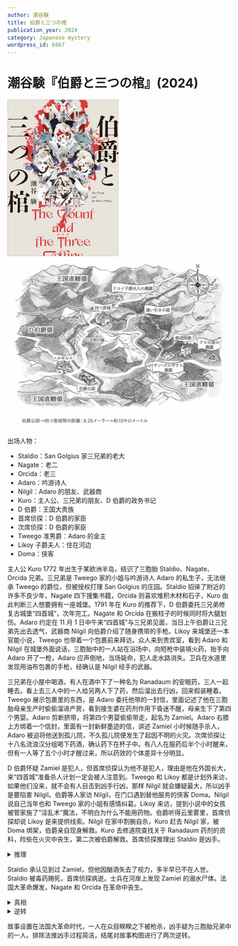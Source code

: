 ```yaml
---
author: 潮谷験
title: 伯爵と三つの棺
publication_year: 2024
category: Japanese mystery
wordpress_id: 6867
---
```


# 潮谷験『伯爵と三つの棺』(2024)

<img src=images/2024b_cover.jpg width=250/>
<img src=images/2024b_map.jpg width=500/>

出场人物：
* Staldio：San Golgius 家三兄弟的老大
* Nagate：老二
* Orcida：老三
* Adaro：吟游诗人
* Nilgil：Adaro 的朋友、武器商
* Kuro：主人公、三兄弟的朋友、D 伯爵的政务书记
* D 伯爵：王国大贵族
* 首席侦探：D 伯爵的家臣
* 次席侦探：D 伯爵的家臣
* Tweego 准男爵：Adaro 的金主
* Likoy 子爵夫人：住在河边
* Doma：侠客

主人公 Kuro 1772 年出生于某欧洲半岛，结识了三胞胎 Staldio、Nagate、Orcida 兄弟。三兄弟是 Tweego 家的小姐与吟游诗人 Adaro 的私生子，无法继承 Tweego 的爵位，但被授权打理 San Golgius 的庄园。Staldio 招徕了附近的许多不良少年，Nagate 四下搜集书籍，Orcida 则喜欢堆积木材和石子，Kuro 由此判断三人想要拥有一座城堡。1791 年在 Kuro 的推荐下，D 伯爵委托三兄弟修复古城堡“四首城”，次年完工。Nagate 和 Orcida 在搬柱子的时候同时将大腿划伤。Adaro 约定在 11 月 1 日中午来“四首城”与三兄弟见面，当日上午伯爵让三兄弟先出去透气，武器商 Nilgil 向伯爵介绍了随身携带的手枪。Likoy 来城堡还一本官能小说，Tweego 也带着一个包裹前来拜访。众人来到贵宾室，看到 Adaro 和 Nilgil 在城堡外面说话，三胞胎中的一人站在浴场中，向短枪中装填火药，抬手向 Adaro 开了一枪，Adaro 应声倒地，当场毙命，犯人走水路消失。卫兵在水道里发现用油布包裹的手枪，经确认是 Nilgil 经手的武器。

三兄弟在小屋中喝酒，有人在酒中下了一种名为 Ranadaum 的安眠药，三人一起睡去。看上去三人中的一人给另两人下了药，然后溜出去行凶，回来假装睡着。Tweego 展示包裹里的东西，是 Adaro 委托他带的一封信，里面记述了他在三胞胎母亲生产时偷偷溜进产房，看到接生婆在药剂作用下昏迷不醒，母亲生下了第四个男婴。Adaro 剪断脐带，将第四个男婴偷偷带走，起名为 Zamiel。Adaro 右膝上方绑着一个信封，里面有一封新鲜墨迹的信，讲述 Zamiel 小时候随手杀人，Adaro 被迫将他送到孤儿院，不久孤儿院便发生了起因不明的火灾。次席侦探让十八名流浪汉分组喝下药酒，确认药下在杯子中。有八人在服药后半个小时醒来，但有一人等了五个小时才醒过来，所以药效的个体差异十分明显。

D 伯爵怀疑 Zamiel 是犯人，但首席侦探认为他不是犯人，理由是他在外国长大，来“四首城”准备杀人计划一定会被人注意到。Tweego 和 Likoy 都是计划外来访，如果他们没来，就不会有人目击到凶手行凶，那样 Nilgil 就会嫌疑最大，所以凶手是要陷害 Nilgil。伯爵等人家访 Nilgil，在门口遇到替他服务的侠客 Doma。Nilgil 说自己当年也和 Tweego 家的小姐有感情纠葛。Likoy 来访，提到小说中的女孩被管家施了“淫乱术”魔法，不明白为什么不能用药物。伯爵听得云里雾里，首席侦探却说 Likoy 是来提供线索。Nilgil 在家中割腕自杀，Kuro 赶去 Nilgil 家，被 Doma 绑架，伯爵亲自现身解救。Kuro 去修道院查找关于 Ranadaum 药剂的资料，险些在火灾中丧生，第二次被伯爵解救。首席侦探推理出 Staldio 是凶手。

<details><summary>推理</summary>
Ranadaum 药效个体差异巨大，犯人为了能准确控制药量，需要先在自己身上做实验（伏线：Likoy 的提示）。夜里睡觉前的药效和白天的药效不同，为了保证准确，实验必须在白天清醒时进行。三人在小屋中昏睡了两个多小时，所以犯人白天实验时也睡了两个多小时，只有在晚餐后的酒宴期间服药，以醉酒掩饰，才能不被人怀疑。Orcida 没有参加晚宴，Nagate 负责“四首城”防御不能醉酒，所以凶手是 Staldio。
</details>

Staldio 承认见到过 Zamiel，但他因酗酒失去了视力，多半早已不在人世。Staldio 被毒药赐死，首席侦探病逝。士兵在河岸上发现 Zamiel 的溺水尸体。法国大革命爆发，Nagate 和 Orcida 在革命中丧生。

<details><summary>真相</summary>
Tweego 家小姐生下的三胞胎在小时候病逝，她委托 Nilgil 找了 Staldio、Nagate、Orcida 三兄弟冒充，继承了 San Golgius 庄园。三兄弟担心 Adaro 发现他们长得和 Zamiel 不一样，决定挑选一人将 Adaro 灭口，如果那人被抓，就将他的尸体丢入河里冒充 Zamiel（伏线：贵族会被毒药赐死，身上没有伤口），将秘密永远隐藏。Nagate 和 Orcida 为了不被选去杀人，故意在搬柱子时把大腿划伤（伏线），这样腿上有伤口就无法冒充 Zamiel。Staldio 被迫站出来当了凶手。伯爵挖开 Staldio 的墓，里面果然没有尸体。
</details>

<details><summary>逆转</summary>
绑在 Adaro 腿上的第二封信是主人公 Kuro 读完第一封信之后伪造，Kuro 就是 Adaro 的第四个儿子。Adaro 来“四首城”不是为了见三兄弟，而是为了见 Kuro。
</details>

故事设置在法国大革命时代，一人在众目睽睽之下被枪杀，凶手疑为三胞胎兄弟中的一人。排除法推凶手过程简洁，结尾对故事构图进行了两次逆转。